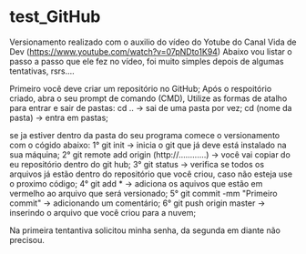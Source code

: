 # test_GitHub

Versionamento realizado com o auxilio do vídeo do Yotube do Canal Vida de Dev (https://www.youtube.com/watch?v=07pNDto1K94) 
Abaixo vou listar o passo a passo que ele fez no vídeo, foi muito simples depois de algumas tentativas, rsrs....

Primeiro você deve criar um repositório no GitHub;
Após o respoitório criado, abra o seu prompt de comando (CMD), Utilize as formas de atalho para entrar e sair de pastas:
cd .. -> sai de uma pasta por vez;
cd (nome da pasta) -> entra em pastas;

se ja estiver dentro da pasta do seu programa comece o versionamento com o cógido abaixo:
1° git init      -> inicia o git que já deve está instalado na sua máquina;
2° git remote add origin (http://............)      -> você vai copiar do eu repositório dentro do git hub;
3° git status      -> verifica se todos os arquivos já estão dentro do repositório que você criou, caso não esteja use o proximo código;
4° git add *      -> adiciona os aquivos que estão em vermelho ao arquivo que será versionado;
5° git commit -mm "Primeiro commit"   -> adicionando um comentário;
6° git push origin master    -> inserindo o arquivo que você criou para a nuvem;

Na primeira tentantiva solicitou minha senha, da segunda em diante não precisou.
